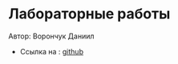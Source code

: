 # Лабораторные работы

Автор: Ворончук Даниил
 
- Ссылка на : [github](https://github.com/DanilaFox65/Lab-work-web-programming)